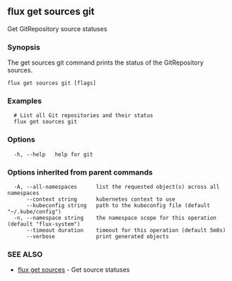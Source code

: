 ## flux get sources git

Get GitRepository source statuses

### Synopsis

The get sources git command prints the status of the GitRepository sources.

```
flux get sources git [flags]
```

### Examples

```
  # List all Git repositories and their status
  flux get sources git

```

### Options

```
  -h, --help   help for git
```

### Options inherited from parent commands

```
  -A, --all-namespaces      list the requested object(s) across all namespaces
      --context string      kubernetes context to use
      --kubeconfig string   path to the kubeconfig file (default "~/.kube/config")
  -n, --namespace string    the namespace scope for this operation (default "flux-system")
      --timeout duration    timeout for this operation (default 5m0s)
      --verbose             print generated objects
```

### SEE ALSO

* [flux get sources](flux_get_sources.md)	 - Get source statuses

